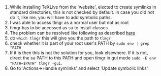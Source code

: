 1. While installing TeXLive from the 'website', elected to create symlinks in standard directories, this is not checked by default. In case you did not do it, like me, you will have to add symbolic paths.
2. I was able to access tlmgr as a normal user but not as root
3. tlmgr has to be accessed as su to install classes
4. The problem can be resolved like following as described [here](https://github.com/scottkosty/install-tl-ubuntu/issues/13)
  1. do `which tlmgr` this will give you the path to `tlmgr`
  2. check whether it is part of your root user's PATH by `sudo env | grep ^PATH`
  3. If it is then this is not the solution for you, look elsewhere. If it is not, direct the su PATH to this PATH and open tlmgr in gui mode `sudo -E env "PATH=$PATH" tlmgr -gui`.
  4. Go to 'Actions->Handle symlinks' and select 'Update symbolic links'
